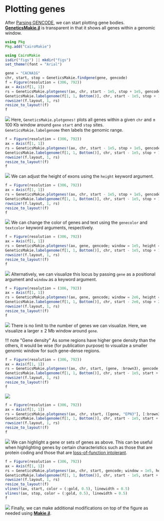# Plotting genes

After [Parsing GENCODE](@ref), we can start plotting gene bodies. 
[__GeneticsMakie.jl__](https://github.com/mmkim1210/GeneticsMakie.jl) is transparent 
in that it shows all genes within a genomic window.

```julia
using Pkg
Pkg.add("CairoMakie")
```

```julia
using CairoMakie
isdir("figs") || mkdir("figs")
set_theme!(font = "Arial")

gene = "CACNA1G"
chr, start, stop = GeneticsMakie.findgene(gene, gencode)
f = Figure(resolution = (306, 792))
ax = Axis(f[1, 1])
rs = GeneticsMakie.plotgenes!(ax, chr, start - 1e5, stop + 1e5, gencode)
GeneticsMakie.labelgenome(f[1, 1, Bottom()], chr, start - 1e5, stop + 1e5)
rowsize!(f.layout, 1, rs)
resize_to_layout!(f)
f
```
![](../figs/CACNA1G-gene.png)
Here, `GeneticsMakie.plotgenes!` plots all genes within a given `chr` and ± 100 Kb window around
`gene` `start` and `stop` sites. `GeneticsMakie.labelgenome` then labels the genomic range.

```julia
f = Figure(resolution = (306, 792))
ax = Axis(f[1, 1])
rs = GeneticsMakie.plotgenes!(ax, chr, start - 1e5, stop + 1e5, gencode; height = 0.1)
GeneticsMakie.labelgenome(f[1, 1, Bottom()], chr, start - 1e5, stop + 1e5)
rowsize!(f.layout, 1, rs)
resize_to_layout!(f)
f
```
![](../figs/CACNA1G-gene-height0.1.png)
We can adjust the height of exons using the `height` keyword argument.

```julia
f = Figure(resolution = (306, 792))
ax = Axis(f[1, 1])
rs = GeneticsMakie.plotgenes!(ax, chr, start - 1e5, stop + 1e5, gencode; height = 0.1, genecolor = :mediumorchid3, textcolor = :forestgreen)
GeneticsMakie.labelgenome(f[1, 1, Bottom()], chr, start - 1e5, stop + 1e5)
rowsize!(f.layout, 1, rs)
resize_to_layout!(f)
f
```
![](../figs/CACNA1G-gene-height0.1-color.png)
We can change the color of genes and text using the `genecolor` and `textcolor` keyword arguments, respectively.

```julia
f = Figure(resolution = (306, 792))
ax = Axis(f[1, 1])
rs = GeneticsMakie.plotgenes!(ax, gene, gencode; window = 1e5, height = 0.1, genecolor = :brown3)
GeneticsMakie.labelgenome(f[1, 1, Bottom()], chr, start - 1e5, stop + 1e5)
rowsize!(f.layout, 1, rs)
resize_to_layout!(f)
f
```
![](../figs/CACNA1G-gene2.png)
Alternatively, we can visualize this locus by passing `gene` as a positional argument and 
`window` as a keyword argument.

```julia
f = Figure(resolution = (306, 792))
ax = Axis(f[1, 1])
rs = GeneticsMakie.plotgenes!(ax, gene, gencode; window = 2e6, height = 0.1)
GeneticsMakie.labelgenome(f[1, 1, Bottom()], chr, start - 2e6, stop + 2e6)
rowsize!(f.layout, 1, rs)
resize_to_layout!(f)
f
```
![](../figs/CACNA1G-gene3.png)
There is no limit to the number of genes we can visualize. Here, we visualize a larger 
± 2 Mb window around `gene`.

!!! note "Gene density"
    As some regions have higher gene density than the others, it would be wise (for
    publication purpose) to visualize a smaller genomic window for such gene-dense regions.

```julia
f = Figure(resolution = (306, 792))
ax = Axis(f[1, 1])
rs = GeneticsMakie.plotgenes!(ax, chr, start, (gene, :brown3), gencode; window = 1e5, height = 0.1)
GeneticsMakie.labelgenome(f[1, 1, Bottom()], chr, start - 1e5, start + 1e5)
rowsize!(f.layout, 1, rs)
resize_to_layout!(f)
f
```
![](../figs/CACNA1G-gene-highlight.png)

```julia
f = Figure(resolution = (306, 792))
ax = Axis(f[1, 1])
rs = GeneticsMakie.plotgenes!(ax, chr, start, ([gene, "EPN3"], [:brown3, :forestgreen]), gencode; window = 1e5, height = 0.1)
GeneticsMakie.labelgenome(f[1, 1, Bottom()], chr, start - 1e5, start + 1e5)
rowsize!(f.layout, 1, rs)
resize_to_layout!(f)
f
```
![](../figs/CACNA1G-gene-highlights.png)
We can highlight a gene or sets of genes as above. This can be useful when highlighting genes 
by certain characteristics such as those that are protein coding and those that are 
[loss-of-function intolerant](https://gnomad.broadinstitute.org/). 

```julia
f = Figure(resolution = (306, 792))
ax = Axis(f[1, 1])
rs = GeneticsMakie.plotgenes!(ax, chr, start, gencode; window = 1e5, height = 0.1)
GeneticsMakie.labelgenome(f[1, 1, Bottom()], chr, start - 1e5, start + 1e5)
rowsize!(f.layout, 1, rs)
resize_to_layout!(f)
vlines!(ax, start, color = (:gold, 0.5), linewidth = 0.5)
vlines!(ax, stop, color = (:gold, 0.5), linewidth = 0.5)
f
```
![](../figs/CACNA1G-gene-line.png)
Finally, we can make additional modifications on top of the figure as needed using
[__Makie.jl__](https://makie.juliaplots.org/stable/).